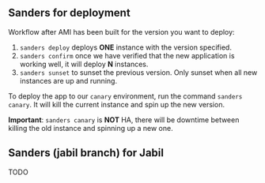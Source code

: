 

## Sanders for deployment

Workflow after AMI has been built for the version you want to deploy:

1. `sanders deploy` deploys **ONE** instance with the version specified.
2. `sanders confirm` once we have verified that the new application is working well, it will deploy **N** instances.
3. `sanders sunset` to sunset the previous version. Only sunset when all new instances are up and running.



To deploy the app to our `canary` environment, run the command `sanders canary`. It will kill the current instance and spin up the new version.

**Important**: `sanders canary` is **NOT** HA, there will be downtime between killing the old instance and spinning up a new one.

## Sanders (jabil branch) for Jabil

TODO